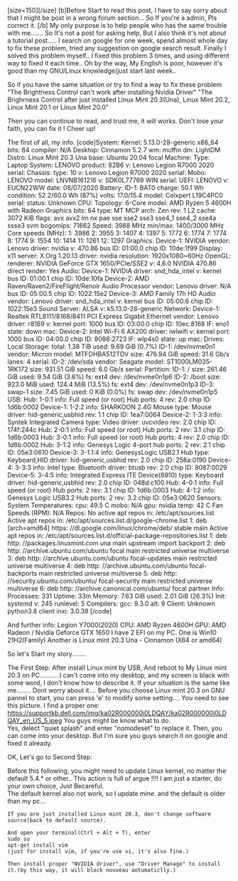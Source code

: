 [size=150][/size] [b]Before Start to read this post, I have to say sorry about that I might be post in a wrong forum section... So If you're a admin, Pls correct it.
[/b]
   My only purpose is to help people who has the same trouble with me....... So It's not a post for asking help, But I also think it's not about a tutorial post.....
   I search on google for one week, spend almost whole day to fix these problem, tried any suggestion on google search result.
   Finally I solved this problem myself.. I fixed this problem 3 times, and using different way to fixed it each time..
Oh by the way, My English is poor, however it's good than my GNU/Linux knowledge(just start last week..

  So if you have the same situation or try to find a way to fix these problem
          "The Brightness Control can't work after installing Nvidia Driver"
          "The Brighrness Control after just installed Linux Mint 20.3(Una),  Linux Mint 20.2, Linux Mint 20.1 or Linux Mint 20.0"

Then you can continue to read, and trust me, it will works. Don't lose your faith, you can fix it ! Cheer up!

The first of all, my info.
  [code]System:    Kernel: 5.13.0-28-generic x86_64 bits: 64 compiler: N/A Desktop: Cinnamon 5.2.7
           wm: muffin dm: LightDM Distro: Linux Mint 20.3 Una base: Ubuntu 20.04 focal
Machine:   Type: Laptop System: LENOVO product: 82B6 v: Lenovo Legion R7000 2020 serial: <filter>
           Chassis: type: 10 v: Lenovo Legion R7000 2020 serial: <filter>
           Mobo: LENOVO model: LNVNB161216 v: SDK0L77769 WIN serial: <filter> UEFI: LENOVO
           v: EUCN22WW date: 08/07/2020
Battery:   ID-1: BAT0 charge: 50.1 Wh condition: 52.2/60.0 Wh (87%) volts: 17.0/15.4
           model: Celxpert L19C4PC0 serial: <filter> status: Unknown
CPU:       Topology: 6-Core model: AMD Ryzen 5 4600H with Radeon Graphics bits: 64 type: MT MCP
           arch: Zen rev: 1 L2 cache: 3072 KiB
           flags: avx avx2 lm nx pae sse sse2 sse3 sse4_1 sse4_2 sse4a ssse3 svm bogomips: 71862
           Speed: 3988 MHz min/max: 1400/3000 MHz Core speeds (MHz): 1: 3986 2: 3955 3: 1407
           4: 1397 5: 1772 6: 1774 7: 1774 8: 1774 9: 1554 10: 1414 11: 1261 12: 1297
Graphics:  Device-1: NVIDIA vendor: Lenovo driver: nvidia v: 470.86 bus ID: 01:00.0
           chip ID: 10de:1f99
           Display: x11 server: X.Org 1.20.13 driver: nvidia resolution: 1920x1080~60Hz
           OpenGL: renderer: NVIDIA GeForce GTX 1650/PCIe/SSE2 v: 4.6.0 NVIDIA 470.86
           direct render: Yes
Audio:     Device-1: NVIDIA driver: snd_hda_intel v: kernel bus ID: 01:00.1 chip ID: 10de:10fa
           Device-2: AMD Raven/Raven2/FireFlight/Renoir Audio Processor vendor: Lenovo driver: N/A
           bus ID: 05:00.5 chip ID: 1022:15e2
           Device-3: AMD Family 17h HD Audio vendor: Lenovo driver: snd_hda_intel v: kernel
           bus ID: 05:00.6 chip ID: 1022:15e3
           Sound Server: ALSA v: k5.13.0-28-generic
Network:   Device-1: Realtek RTL8111/8168/8411 PCI Express Gigabit Ethernet vendor: Lenovo
           driver: r8169 v: kernel port: 1000 bus ID: 03:00.0 chip ID: 10ec:8168
           IF: eno1 state: down mac: <filter>
           Device-2: Intel Wi-Fi 6 AX200 driver: iwlwifi v: kernel port: 1000 bus ID: 04:00.0
           chip ID: 8086:2723
           IF: wlp4s0 state: up mac: <filter>
Drives:    Local Storage: total: 1.38 TiB used: 9.69 GiB (0.7%)
           ID-1: /dev/nvme0n1 vendor: Micron model: MTFDHBA512TDV size: 476.94 GiB
           speed: 31.6 Gb/s lanes: 4 serial: <filter>
           ID-2: /dev/sda vendor: Seagate model: ST1000LM035-1RK172 size: 931.51 GiB
           speed: 6.0 Gb/s serial: <filter>
Partition: ID-1: / size: 261.46 GiB used: 9.54 GiB (3.6%) fs: ext4 dev: /dev/nvme0n1p6
           ID-2: /boot size: 923.0 MiB used: 124.4 MiB (13.5%) fs: ext4 dev: /dev/nvme0n1p3
           ID-3: swap-1 size: 7.45 GiB used: 0 KiB (0.0%) fs: swap dev: /dev/nvme0n1p5
USB:       Hub: 1-0:1 info: Full speed (or root) Hub ports: 4 rev: 2.0 chip ID: 1d6b:0002
           Device-1: 1-2:2 info: SHARKOON 2.4G Mouse type: Mouse driver: hid-generic,usbhid
           rev: 1.1 chip ID: 1ea7:0064
           Device-2: 1-3:3 info: Syntek Integrated Camera type: Video driver: uvcvideo rev: 2.0
           chip ID: 174f:244c
           Hub: 2-0:1 info: Full speed (or root) Hub ports: 2 rev: 3.1 chip ID: 1d6b:0003
           Hub: 3-0:1 info: Full speed (or root) Hub ports: 4 rev: 2.0 chip ID: 1d6b:0002
           Hub: 3-1:2 info: Genesys Logic 4-port hub ports: 2 rev: 2.1 chip ID: 05e3:0610
           Device-3: 3-1.1:4 info: GenesysLogic USB2.1 Hub type: Keyboard,HID
           driver: hid-generic,usbhid rev: 2.0 chip ID: 258a:0190
           Device-4: 3-3:3 info: Intel type: Bluetooth driver: btusb rev: 2.0 chip ID: 8087:0029
           Device-5: 3-4:5 info: Integrated Express ITE Device(8910) type: Keyboard
           driver: hid-generic,usbhid rev: 2.0 chip ID: 048d:c100
           Hub: 4-0:1 info: Full speed (or root) Hub ports: 2 rev: 3.1 chip ID: 1d6b:0003
           Hub: 4-1:2 info: Genesys Logic USB3.2 Hub ports: 2 rev: 3.2 chip ID: 05e3:0620
Sensors:   System Temperatures: cpu: 49.5 C mobo: N/A gpu: nvidia temp: 42 C
           Fan Speeds (RPM): N/A
Repos:     No active apt repos in: /etc/apt/sources.list
           Active apt repos in: /etc/apt/sources.list.d/google-chrome.list
           1: deb [arch=amd64] https: //dl.google.com/linux/chrome/deb/ stable main
           Active apt repos in: /etc/apt/sources.list.d/official-package-repositories.list
           1: deb http: //packages.linuxmint.com una main upstream import backport
           2: deb http: //archive.ubuntu.com/ubuntu focal main restricted universe multiverse
           3: deb http: //archive.ubuntu.com/ubuntu focal-updates main restricted universe multiverse
           4: deb http: //archive.ubuntu.com/ubuntu focal-backports main restricted universe multiverse
           5: deb http: //security.ubuntu.com/ubuntu/ focal-security main restricted universe multiverse
           6: deb http: //archive.canonical.com/ubuntu/ focal partner
Info:      Processes: 331 Uptime: 33m Memory: 7.63 GiB used: 2.01 GiB (26.3%) Init: systemd v: 245
           runlevel: 5 Compilers: gcc: 9.3.0 alt: 9 Client: Unknown python3.8 client inxi: 3.0.38
[/code]

And further info:
   Legion Y7000(2020)   CPU: AMD Ryzen 4600H  GPU: AMD Radeon / Nvidia Geforce GTX 1650
   I have 2 EFI on my PC.
     One is Win10 21H2(Family)
     Another is Linux mint 20.3 Una - Cinnamon (X64 or amd64)

So let's Start my story........

The First Step:
    After install Linux mint by USB, And reboot to My Linux mint 20.3 on PC...........I can't come into my desktop, and my screen is black with some word, I don't know how to describe it.
    If your situation is the same like me........ Dont worry about it....
    Before you choose Linux mint 20.3 on GNU pannel to start, you can press 'e' to modify some setting....  You need to see this picture. I find a proper one: https://supportkb.dell.com/img/ka02R000000i0LDQAY/ka02R000000i0LDQAY_en_US_5.jpeg
    You guys might be know what to do.  
    Yes,  delect "quiet splash" and enter "nomodeset" to replace it.
Then, you can come into your desktop. But I'm sure you guys search it on google and fixed it already.

OK, Let's go to Second Step:

  Before this following, you might need to update Linux kernel, no matter the default 5.4.* or other..
  This action is full of argue !!!! I am just a starter, do your own choice, Just Becareful.  
  The default kernel also not work, so I update mine. and the default is older than my pc...

    If you are just installed Linux mint 20.3, don't change software source(back to default source).

    And open your terminal(Ctrl + Alt + T), enter
    sudo su
    apt-get install vim
    (just for install vim, if you're use vi, it's also fine.)

    Then install proper "NVIDIA driver", use "Driver Manage" to install it.(by this way, it will block nouveau aotumaticlly.)

